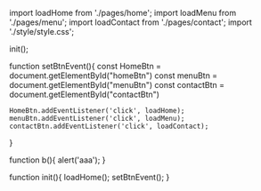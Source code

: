 import loadHome from './pages/home';
import loadMenu from './pages/menu';
import loadContact from './pages/contact';
import './style/style.css';


init();

function setBtnEvent(){
    const HomeBtn = document.getElementById("homeBtn")
    const menuBtn = document.getElementById("menuBtn")
    const contactBtn = document.getElementById("contactBtn")

    HomeBtn.addEventListener('click', loadHome);
    menuBtn.addEventListener('click', loadMenu);
    contactBtn.addEventListener('click', loadContact);
}

function b(){
    alert('aaa');
}


function init(){
    loadHome();
    setBtnEvent();
}
